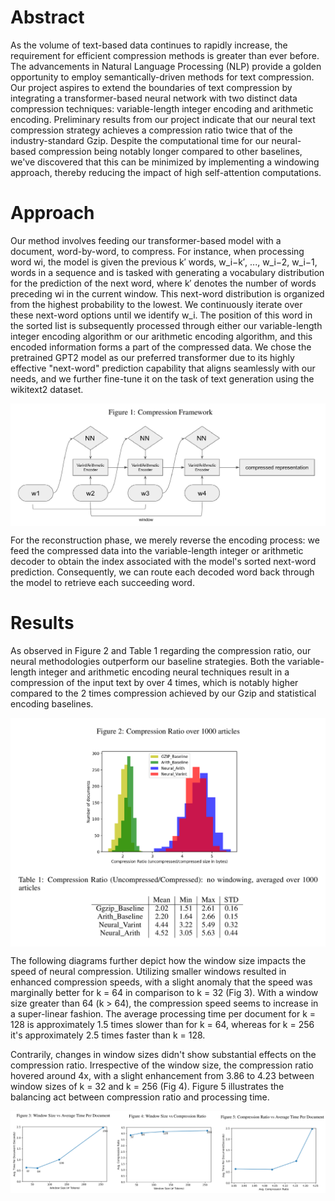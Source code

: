 # Abstract

As the volume of text-based data continues to rapidly increase, the requirement for efficient compression methods is greater than ever before. The advancements in Natural Language Processing (NLP) provide a golden opportunity to employ semantically-driven methods for text compression. Our project aspires to extend the boundaries of text compression by integrating a transformer-based neural network with two distinct data compression techniques: variable-length integer encoding and arithmetic encoding. Preliminary results from our project indicate that our neural text compression strategy achieves a compression ratio twice that of the industry-standard Gzip. Despite the computational time for our neural-based compression being notably longer compared to other baselines, we've discovered that this can be minimized by implementing a windowing approach, thereby reducing the impact of high self-attention computations.

# Approach

Our method involves feeding our transformer-based model with a document, word-by-word, to compress. For instance, when processing word wi, the model is given the previous k′ words, w_i−k′, ..., w_i−2, w_i−1, words in a sequence and is tasked with generating a vocabulary distribution for the prediction of the next word, where k′ denotes the number of words preceding wi in the current window. This next-word distribution is organized from the highest probability to the lowest. We continuously iterate over these next-word options until we identify w_i. The position of this word in the sorted list is subsequently processed through either our variable-length integer encoding algorithm or our arithmetic encoding algorithm, and this encoded information forms a part of the compressed data. We chose the pretrained GPT2 model as our preferred transformer due to its highly effective "next-word" prediction capability that aligns seamlessly with our needs, and we further fine-tune it on the task of text generation using the wikitext2 dataset.

<div align="center">
<img  src="src/img/framework.png"  align = 'center' width="700">
</div>

For the reconstruction phase, we merely reverse the encoding process: we feed the compressed data into the variable-length integer or arithmetic decoder to obtain the index associated with the model's sorted next-word prediction. Consequently, we can route each decoded word back through the model to retrieve each succeeding word.


# Results

As observed in Figure 2 and Table 1 regarding the compression ratio, our neural methodologies outperform our baseline strategies. Both the variable-length integer and arithmetic encoding neural techniques result in a compression of the input text by over 4 times, which is notably higher compared to the 2 times compression achieved by our Gzip and statistical encoding baselines.
<div align="center">
<img  src="src/img/baseline-comparison.png"  align = 'center' width="700">
</div>


The following diagrams further depict how the window size impacts the speed of neural compression. Utilizing smaller windows resulted in enhanced compression speeds, with a slight anomaly that the speed was marginally better for k = 64 in comparison to k = 32 (Fig 3). With a window size greater than 64 (k > 64), the compression speed seems to increase in a super-linear fashion. The average processing time per document for k = 128 is approximately 1.5 times slower than for k = 64, whereas for k = 256 it's approximately 2.5 times faster than k = 128.

Contrarily, changes in window sizes didn't show substantial effects on the compression ratio. Irrespective of the window size, the compression ratio hovered around 4x, with a slight enhancement from 3.86 to 4.23 between window sizes of k = 32 and k = 256 (Fig 4). Figure 5 illustrates the balancing act between compression ratio and processing time.


<div align="center">
<img  src="src/img/merge-window-time-ratio.png"  align = 'center' width="700">
</div>
